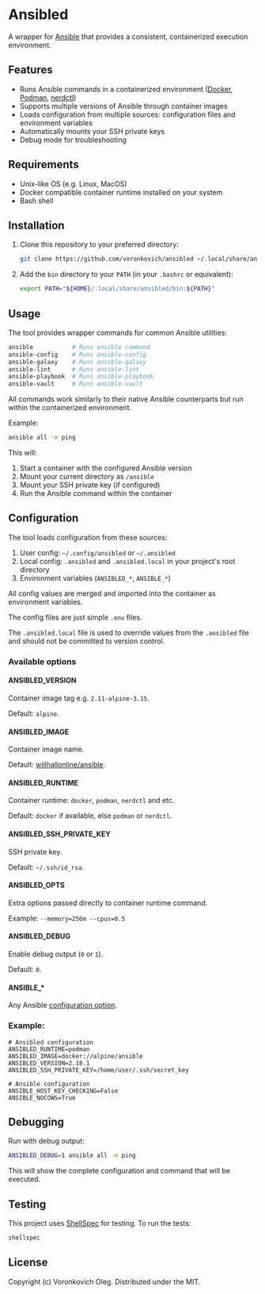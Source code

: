 # Ansibled

A wrapper for [Ansible](https://ansible.com) that provides a consistent, containerized execution environment.

## Features

- Runs Ansible commands in a containerized environment ([Docker](https://docker.com), [Podman](https://podman.io), [nerdctl](https://github.com/containerd/nerdctl))
- Supports multiple versions of Ansible through container images
- Loads configuration from multiple sources: configuration files and environment variables
- Automatically mounts your SSH private keys
- Debug mode for troubleshooting

## Requirements

- Unix-like OS (e.g. Linux, MacOS)
- Docker compatible container runtime installed on your system
- Bash shell

## Installation

1. Clone this repository to your preferred directory:

   ```sh
   git clone https://github.com/voronkovich/ansibled ~/.local/share/ansibled
   ```

2. Add the `bin` directory to your `PATH` (in your `.bashrc` or equivalent):

   ```sh
   export PATH="${HOME}/.local/share/ansibled/bin:${PATH}"
   ```

## Usage

The tool provides wrapper commands for common Ansible utilities:

```bash
ansible           # Runs ansible command
ansible-config    # Runs ansible-config
ansible-galaxy    # Runs ansible-galaxy
ansible-lint      # Runs ansible-lint
ansible-playbook  # Runs ansible-playbook
ansible-vault     # Runs ansible-vault
```

All commands work similarly to their native Ansible counterparts but run within the containerized environment.

Example:

```sh
ansible all -m ping
```

This will:

1. Start a container with the configured Ansible version
2. Mount your current directory as `/ansible`
3. Mount your SSH private key (if configured)
4. Run the Ansible command within the container


## Configuration

The tool loads configuration from these sources:

1. User config: `~/.config/ansibled` or `~/.ansibled`
2. Local config: `.ansibled` and `.ansibled.local` in your project's root directory
3. Environment variables (`ANSIBLED_*`, `ANSIBLE_*`)

All config values are merged and imported into the container as environment variables.

The config files are just simple `.env` files.

The `.ansibled.local` file is used to override values from the `.ansibled` file and should not be committed to version control.

### Available options

#### ANSIBLED_VERSION

Container image tag e.g. `2.11-alpine-3.15`.

Default: `alpine`.

#### ANSIBLED_IMAGE

Container image name.

Default: [willhallonline/ansible](https://hub.docker.com/r/willhallonline/ansible).

#### ANSIBLED_RUNTIME

Container runtime: `docker`, `podman`, `nerdctl` and etc.

Default: `docker` if available, else `podman` or `nerdctl`.

#### ANSIBLED_SSH_PRIVATE_KEY

SSH private key.

Default: `~/.ssh/id_rsa`.

#### ANSIBLED_OPTS

Extra options passed directly to container runtime command.

Example: `--memory=256m --cpus=0.5`

#### ANSIBLED_DEBUG

Enable debug output (`0` or `1`).

Default: `0`.

#### ANSIBLE_*

Any Ansible [configuration option](https://docs.ansible.com/ansible/latest/reference_appendices/config.html#common-options).

### Example:

```env
# Ansibled configuration
ANSIBLED_RUNTIME=podman
ANSIBLED_IMAGE=docker://alpine/ansible
ANSIBLED_VERSION=2.18.1
ANSIBLED_SSH_PRIVATE_KEY=/home/user/.ssh/secret_key

# Ansible configuration
ANSIBLE_HOST_KEY_CHECKING=False
ANSIBLE_NOCOWS=True
```

## Debugging

Run with debug output:

```sh
ANSIBLED_DEBUG=1 ansible all -m ping
```

This will show the complete configuration and command that will be executed.

## Testing

This project uses [ShellSpec](https://shellspec.info) for testing. To run the tests:

```sh
shellspec
```

## License

Copyright (c) Voronkovich Oleg. Distributed under the MIT.
